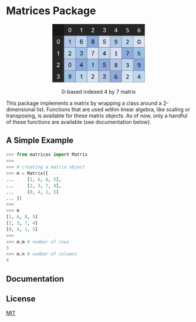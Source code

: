 # Matrices Package

<div align="center">
  <img width="50%" src="assets/example.png">
  <p>0-based indexed 4 by 7 matrix</p>
</div>

This package implements a matrix by wrapping a class around a 2-dimensional list. Functions that are used within linear algebra, like scaling or transposing, is available for these matrix objects. As of now, only a handful of these functions are available (see documentation below).

## A Simple Example

```python
>>> from matrices import Matrix
>>> 
>>> # creating a matrix object
>>> m = Matrix([
...     [1, 6, 8, 5],
...     [2, 3, 7, 4],
...     [0, 4, 1, 5]
... ])
>>> 
>>> m
[1, 6, 8, 5]
[2, 3, 7, 4]
[0, 4, 1, 5]
>>> 
>>> m.m # number of rows
3
>>> m.n # number of columns
4
```

## Documentation

## License

[MIT](...)
